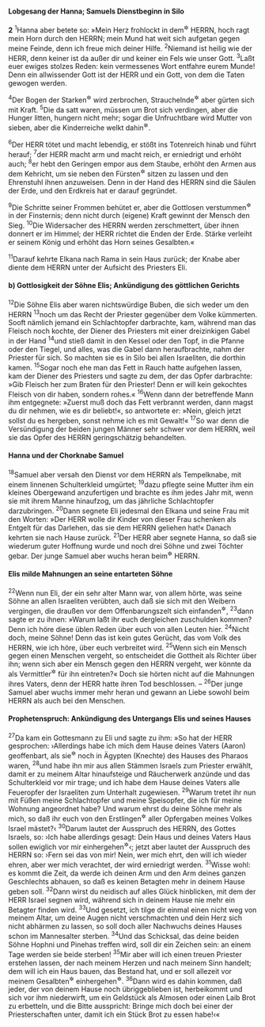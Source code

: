 #### Lobgesang der Hanna; Samuels Dienstbeginn in Silo

__2__
<sup>1</sup>Hanna aber betete so:
»Mein Herz frohlockt in dem<sup title="oder: durch den">&#x2732;</sup> HERRN,
hoch ragt mein Horn durch den HERRN;
mein Mund hat weit sich aufgetan gegen meine Feinde,
denn ich freue mich deiner Hilfe.
<sup>2</sup>Niemand ist heilig wie der HERR, denn keiner ist da außer dir
und keiner ein Fels wie unser Gott.
<sup>3</sup>Laßt euer ewiges stolzes Reden:
kein vermessenes Wort entfahre eurem Munde!
Denn ein allwissender Gott ist der HERR
und ein Gott, von dem die Taten gewogen werden.

<sup>4</sup>Der Bogen der Starken<sup title="oder: Helden">&#x2732;</sup> wird zerbrochen,
Strauchelnde<sup title="= Erschöpfte">&#x2732;</sup> aber gürten sich mit Kraft.
<sup>5</sup>Die da satt waren, müssen um Brot sich verdingen,
aber die Hunger litten, hungern nicht mehr;
sogar die Unfruchtbare wird Mutter von sieben, aber die Kinderreiche welkt dahin<sup title="= vergeht in Trauer">&#x2732;</sup>.

<sup>6</sup>Der HERR tötet und macht lebendig,
er stößt ins Totenreich hinab und führt herauf;
<sup>7</sup>der HERR macht arm und macht reich,
er erniedrigt und erhöht auch;
<sup>8</sup>er hebt den Geringen empor aus dem Staube,
erhöht den Armen aus dem Kehricht,
um sie neben den Fürsten<sup title="oder: Edlen">&#x2732;</sup> sitzen zu lassen
und den Ehrenstuhl ihnen anzuweisen.
Denn in der Hand des HERRN sind die Säulen der Erde,
und den Erdkreis hat er darauf gegründet.

<sup>9</sup>Die Schritte seiner Frommen behütet er,
aber die Gottlosen verstummen<sup title="oder: kommen um">&#x2732;</sup> in der Finsternis;
denn nicht durch (eigene) Kraft gewinnt der Mensch den Sieg.
<sup>10</sup>Die Widersacher des HERRN werden zerschmettert,
über ihnen donnert er im Himmel;
der HERR richtet die Enden der Erde.
Stärke verleiht er seinem König
und erhöht das Horn seines Gesalbten.«

<sup>11</sup>Darauf kehrte Elkana nach Rama in sein Haus zurück; der Knabe aber diente dem HERRN unter der Aufsicht des Priesters Eli.

#### b) Gottlosigkeit der Söhne Elis; Ankündigung des göttlichen Gerichts

<sup>12</sup>Die Söhne Elis aber waren nichtswürdige Buben, die sich weder um den HERRN
<sup>13</sup>noch um das Recht der Priester gegenüber dem Volke kümmerten. Sooft nämlich jemand ein Schlachtopfer darbrachte, kam, während man das Fleisch noch kochte, der Diener des Priesters mit einer dreizinkigen Gabel in der Hand
<sup>14</sup>und stieß damit in den Kessel oder den Topf, in die Pfanne oder den Tiegel, und alles, was die Gabel dann heraufbrachte, nahm der Priester für sich. So machten sie es in Silo bei allen Israeliten, die dorthin kamen.
<sup>15</sup>Sogar noch ehe man das Fett in Rauch hatte aufgehen lassen, kam der Diener des Priesters und sagte zu dem, der das Opfer darbrachte: »Gib Fleisch her zum Braten für den Priester! Denn er will kein gekochtes Fleisch von dir haben, sondern rohes.«
<sup>16</sup>Wenn dann der betreffende Mann ihm entgegnete: »Zuerst muß doch das Fett verbrannt werden, dann magst du dir nehmen, wie es dir beliebt!«, so antwortete er: »Nein, gleich jetzt sollst du es hergeben, sonst nehme ich es mit Gewalt!«
<sup>17</sup>So war denn die Versündigung der beiden jungen Männer sehr schwer vor dem HERRN, weil sie das Opfer des HERRN geringschätzig behandelten.

#### Hanna und der Chorknabe Samuel

<sup>18</sup>Samuel aber versah den Dienst vor dem HERRN als Tempelknabe, mit einem linnenen Schulterkleid umgürtet;
<sup>19</sup>dazu pflegte seine Mutter ihm ein kleines Obergewand anzufertigen und brachte es ihm jedes Jahr mit, wenn sie mit ihrem Manne hinaufzog, um das jährliche Schlachtopfer darzubringen.
<sup>20</sup>Dann segnete Eli jedesmal den Elkana und seine Frau mit den Worten: »Der HERR wolle dir Kinder von dieser Frau schenken als Entgelt für das Darlehen, das sie dem HERRN geliehen hat!« Danach kehrten sie nach Hause zurück.
<sup>21</sup>Der HERR aber segnete Hanna, so daß sie wiederum guter Hoffnung wurde und noch drei Söhne und zwei Töchter gebar. Der junge Samuel aber wuchs heran beim<sup title="oder: unter der Obhut des">&#x2732;</sup> HERRN.

#### Elis milde Mahnungen an seine entarteten Söhne

<sup>22</sup>Wenn nun Eli, der ein sehr alter Mann war, von allem hörte, was seine Söhne an allen Israeliten verübten, auch daß sie sich mit den Weibern vergingen, die draußen vor dem Offenbarungszelt sich einfanden<sup title="oder: den Dienst verrichteten">&#x2732;</sup>,
<sup>23</sup>dann sagte er zu ihnen: »Warum laßt ihr euch dergleichen zuschulden kommen? Denn ich höre diese üblen Reden über euch von allen Leuten hier.
<sup>24</sup>Nicht doch, meine Söhne! Denn das ist kein gutes Gerücht, das vom Volk des HERRN, wie ich höre, über euch verbreitet wird.
<sup>25</sup>Wenn sich ein Mensch gegen einen Menschen vergeht, so entscheidet die Gottheit als Richter über ihn; wenn sich aber ein Mensch gegen den HERRN vergeht, wer könnte da als Vermittler<sup title="oder: Verteidiger">&#x2732;</sup> für ihn eintreten?« Doch sie hörten nicht auf die Mahnungen ihres Vaters, denn der HERR hatte ihren Tod beschlossen. –
<sup>26</sup>Der junge Samuel aber wuchs immer mehr heran und gewann an Liebe sowohl beim HERRN als auch bei den Menschen.

#### Prophetenspruch: Ankündigung des Untergangs Elis und seines Hauses

<sup>27</sup>Da kam ein Gottesmann zu Eli und sagte zu ihm: »So hat der HERR gesprochen: ›Allerdings habe ich mich dem Hause deines Vaters (Aaron) geoffenbart, als sie<sup title="d.h. die Israeliten">&#x2732;</sup> noch in Ägypten (Knechte) des Hauses des Pharaos waren,
<sup>28</sup>und habe ihn mir aus allen Stämmen Israels zum Priester erwählt, damit er zu meinem Altar hinaufsteige und Räucherwerk anzünde und das Schulterkleid vor mir trage; und ich habe dem Hause deines Vaters alle Feueropfer der Israeliten zum Unterhalt zugewiesen.
<sup>29</sup>Warum tretet ihr nun mit Füßen meine Schlachtopfer und meine Speisopfer, die ich für meine Wohnung angeordnet habe? Und warum ehrst du deine Söhne mehr als mich, so daß ihr euch von den Erstlingen<sup title="= besten Stücken">&#x2732;</sup> aller Opfergaben meines Volkes Israel mästet?‹
<sup>30</sup>Darum lautet der Ausspruch des HERRN, des Gottes Israels, so: ›Ich habe allerdings gesagt: Dein Haus und deines Vaters Haus sollen ewiglich vor mir einhergehen<sup title="oder: den Dienst verrichten">&#x2732;</sup>‹; jetzt aber lautet der Ausspruch des HERRN so: ›Fern sei das von mir! Nein, wer mich ehrt, den will ich wieder ehren, aber wer mich verachtet, der wird erniedrigt werden.
<sup>31</sup>Wisse wohl: es kommt die Zeit, da werde ich deinen Arm und den Arm deines ganzen Geschlechts abhauen, so daß es keinen Betagten mehr in deinem Hause geben soll.
<sup>32</sup>Dann wirst du neidisch auf alles Glück hinblicken, mit dem der HERR Israel segnen wird, während sich in deinem Hause nie mehr ein Betagter finden wird.
<sup>33</sup>Und gesetzt, ich tilge dir einmal einen nicht weg von meinem Altar, um deine Augen nicht verschmachten und dein Herz sich nicht abhärmen zu lassen, so soll doch aller Nachwuchs deines Hauses schon im Mannesalter sterben.
<sup>34</sup>Und das Schicksal, das deine beiden Söhne Hophni und Pinehas treffen wird, soll dir ein Zeichen sein: an einem Tage werden sie beide sterben!
<sup>35</sup>Mir aber will ich einen treuen Priester erstehen lassen, der nach meinem Herzen und nach meinem Sinn handelt; dem will ich ein Haus bauen, das Bestand hat, und er soll allezeit vor meinem Gesalbten<sup title="d.h. dem König">&#x2732;</sup> einhergehen<sup title="oder: seines Amtes warten">&#x2732;</sup>.
<sup>36</sup>Dann wird es dahin kommen, daß jeder, der von deinem Hause noch übriggeblieben ist, herbeikommt und sich vor ihm niederwirft, um ein Geldstück als Almosen oder einen Laib Brot zu erbetteln, und die Bitte ausspricht: Bringe mich doch bei einer der Priesterschaften unter, damit ich ein Stück Brot zu essen habe!‹«